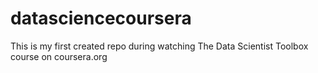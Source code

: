 # datasciencecoursera

This is my first created repo during watching The Data Scientist Toolbox course on coursera.org
